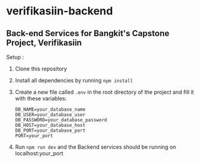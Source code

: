 # verifikasiin-backend
## Back-end Services for Bangkit's Capstone Project, Verifikasiin

Setup :

1. Clone this repository
2. Install all dependencies by running `npm install`
3. Create a new file called `.env` in the root directory of the project and fill it with these variables:

    ```
    DB_NAME=your_database_name
    DB_USER=your_database_user
    DB_PASSWORD=your_database_password
    DB_HOST=your_database_host
    DB_PORT=your_database_port
    PORT=your_port
    ```
4. Run `npm run dev` and the Backend services should be running on localhost:your_port
